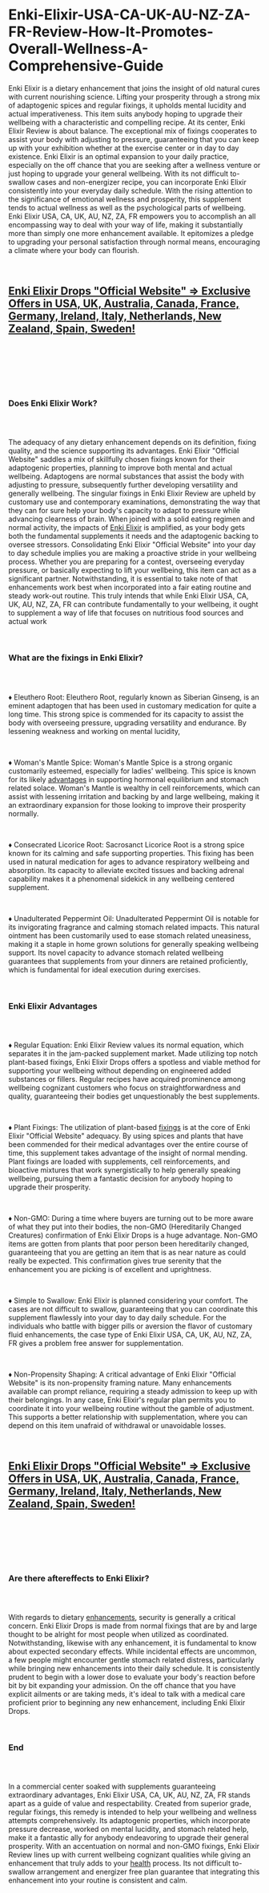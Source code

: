 # Enki-Elixir-USA-CA-UK-AU-NZ-ZA-FR-Review-How-It-Promotes-Overall-Wellness-A-Comprehensive-Guide

<p>Enki Elixir is a dietary enhancement that joins the insight of old natural cures with current nourishing science. Lifting your prosperity through a strong mix of adaptogenic spices and regular fixings, it upholds mental lucidity and actual imperativeness. This item suits anybody hoping to upgrade their wellbeing with a characteristic and compelling recipe. At its center, Enki Elixir Review is about balance. The exceptional mix of fixings cooperates to assist your body with adjusting to pressure, guaranteeing that you can keep up with your exhibition whether at the exercise center or in day to day existence. Enki Elixir is an optimal expansion to your daily practice, especially on the off chance that you are seeking after a wellness venture or just hoping to upgrade your general wellbeing. With its not difficult to-swallow cases and non-energizer recipe, you can incorporate Enki Elixir consistently into your everyday daily schedule. With the rising attention to the significance of emotional wellness and prosperity, this supplement tends to actual wellness as well as the psychological parts of wellbeing. Enki Elixir USA, CA, UK, AU, NZ, ZA, FR empowers you to accomplish an all encompassing way to deal with your way of life, making it substantially more than simply one more enhancement available. It epitomizes a pledge to upgrading your personal satisfaction through normal means, encouraging a climate where your body can flourish.</p>
<p>&nbsp;</p>
<h2><a href="https://enkielixir.info/go/checkout/"><strong>Enki Elixir Drops "Official Website" =&gt; Exclusive Offers in USA, UK, Australia, Canada, France, Germany, Ireland, Italy, Netherlands, New Zealand, Spain, Sweden!</strong></a></h2>
<h2>&nbsp;</h2>
<p><a href="https://enkielixir.info/go/checkout/"><img src="https://storage.penzu.com/g/7WMSeWHveiSKGn5F" alt="" /></a></p>
<p>&nbsp;</p>
<h3><strong>Does Enki Elixir Work?</strong></h3>
<h3>&nbsp;</h3>
<p>The adequacy of any dietary enhancement depends on its definition, fixing quality, and the science supporting its advantages. Enki Elixir "Official Website" saddles a mix of skillfully chosen fixings known for their adaptogenic properties, planning to improve both mental and actual wellbeing. Adaptogens are normal substances that assist the body with adjusting to pressure, subsequently further developing versatility and generally wellbeing. The singular fixings in Enki Elixir Review are upheld by customary use and contemporary examinations, demonstrating the way that they can for sure help your body's capacity to adapt to pressure while advancing clearness of brain. When joined with a solid eating regimen and normal activity, the impacts of&nbsp;<a href="https://enkielixir.info/">Enki Elixir</a>&nbsp;is amplified, as your body gets both the fundamental supplements it needs and the adaptogenic backing to oversee stressors. Consolidating Enki Elixir "Official Website" into your day to day schedule implies you are making a proactive stride in your wellbeing process. Whether you are preparing for a contest, overseeing everyday pressure, or basically expecting to lift your wellbeing, this item can act as a significant partner. Notwithstanding, it is essential to take note of that enhancements work best when incorporated into a fair eating routine and steady work-out routine. This truly intends that while Enki Elixir USA, CA, UK, AU, NZ, ZA, FR can contribute fundamentally to your wellbeing, it ought to supplement a way of life that focuses on nutritious food sources and actual work</p>
<p>&nbsp;</p>
<h3><strong>What are the fixings in Enki Elixir?</strong></h3>
<h3>&nbsp;</h3>
<p>&diams; Eleuthero Root: Eleuthero Root, regularly known as Siberian Ginseng, is an eminent adaptogen that has been used in customary medication for quite a long time. This strong spice is commended for its capacity to assist the body with overseeing pressure, upgrading versatility and endurance. By lessening weakness and working on mental lucidity,</p>
<p>&nbsp;</p>
<p>&diams; Woman's Mantle Spice: Woman's Mantle Spice is a strong organic customarily esteemed, especially for ladies' wellbeing. This spice is known for its likely&nbsp;<a href="https://180rxketo.com/">advantages</a>&nbsp;in supporting hormonal equilibrium and stomach related solace. Woman's Mantle is wealthy in cell reinforcements, which can assist with lessening irritation and backing by and large wellbeing, making it an extraordinary expansion for those looking to improve their prosperity normally.</p>
<p>&nbsp;</p>
<p>&diams; Consecrated Licorice Root: Sacrosanct Licorice Root is a strong spice known for its calming and safe supporting properties. This fixing has been used in natural medication for ages to advance respiratory wellbeing and absorption. Its capacity to alleviate excited tissues and backing adrenal capability makes it a phenomenal sidekick in any wellbeing centered supplement.</p>
<p>&nbsp;</p>
<p>&diams; Unadulterated Peppermint Oil: Unadulterated Peppermint Oil is notable for its invigorating fragrance and calming stomach related impacts. This natural ointment has been customarily used to ease stomach related uneasiness, making it a staple in home grown solutions for generally speaking wellbeing support. Its novel capacity to advance stomach related wellbeing guarantees that supplements from your dinners are retained proficiently, which is fundamental for ideal execution during exercises.</p>
<p>&nbsp;</p>
<h3><strong>Enki Elixir Advantages</strong></h3>
<h3>&nbsp;</h3>
<p>&diams; Regular Equation: Enki Elixir Review values its normal equation, which separates it in the jam-packed supplement market. Made utilizing top notch plant-based fixings, Enki Elixir Drops offers a spotless and viable method for supporting your wellbeing without depending on engineered added substances or fillers. Regular recipes have acquired prominence among wellbeing cognizant customers who focus on straightforwardness and quality, guaranteeing their bodies get unquestionably the best supplements.</p>
<p>&nbsp;</p>
<p>&diams; Plant Fixings: The utilization of plant-based&nbsp;<a href="https://180rxmale.com/">fixings</a>&nbsp;is at the core of Enki Elixir "Official Website" adequacy. By using spices and plants that have been commended for their medical advantages over the entire course of time, this supplement takes advantage of the insight of normal mending. Plant fixings are loaded with supplements, cell reinforcements, and bioactive mixtures that work synergistically to help generally speaking wellbeing, pursuing them a fantastic decision for anybody hoping to upgrade their prosperity.</p>
<p>&nbsp;</p>
<p>&diams; Non-GMO: During a time where buyers are turning out to be more aware of what they put into their bodies, the non-GMO (Hereditarily Changed Creatures) confirmation of Enki Elixir Drops is a huge advantage. Non-GMO items are gotten from plants that poor person been hereditarily changed, guaranteeing that you are getting an item that is as near nature as could really be expected. This confirmation gives true serenity that the enhancement you are picking is of excellent and uprightness.</p>
<p>&nbsp;</p>
<p>&diams; Simple to Swallow: Enki Elixir is planned considering your comfort. The cases are not difficult to swallow, guaranteeing that you can coordinate this supplement flawlessly into your day to day daily schedule. For the individuals who battle with bigger pills or aversion the flavor of customary fluid enhancements, the case type of Enki Elixir USA, CA, UK, AU, NZ, ZA, FR gives a problem free answer for supplementation.</p>
<p>&nbsp;</p>
<p>&diams; Non-Propensity Shaping: A critical advantage of Enki Elixir "Official Website" is its non-propensity framing nature. Many enhancements available can prompt reliance, requiring a steady admission to keep up with their belongings. In any case, Enki Elixir's regular plan permits you to coordinate it into your wellbeing routine without the gamble of adjustment. This supports a better relationship with supplementation, where you can depend on this item unafraid of withdrawal or unavoidable losses.</p>
<p>&nbsp;</p>
<h2><a href="https://enkielixir.info/go/checkout/"><strong>Enki Elixir Drops "Official Website" =&gt; Exclusive Offers in USA, UK, Australia, Canada, France, Germany, Ireland, Italy, Netherlands, New Zealand, Spain, Sweden!</strong></a></h2>
<h2>&nbsp;</h2>
<p><a href="https://enkielixir.info/go/checkout/"><img src="https://storage.penzu.com/g/bDXraksuhA4EoS7k" alt="" /></a></p>
<p>&nbsp;</p>
<h3><strong>Are there aftereffects to Enki Elixir?</strong></h3>
<h3>&nbsp;</h3>
<p>With regards to dietary&nbsp;<a href="https://fitexdiet.fr/viriblue/">enhancements</a>, security is generally a critical concern. Enki Elixir Drops is made from normal fixings that are by and large thought to be alright for most people when utilized as coordinated. Notwithstanding, likewise with any enhancement, it is fundamental to know about expected secondary effects. While incidental effects are uncommon, a few people might encounter gentle stomach related distress, particularly while bringing new enhancements into their daily schedule. It is consistently prudent to begin with a lower dose to evaluate your body's reaction before bit by bit expanding your admission. On the off chance that you have explicit ailments or are taking meds, it's ideal to talk with a medical care proficient prior to beginning any new enhancement, including Enki Elixir Drops.</p>
<p>&nbsp;</p>
<h3><strong>End</strong></h3>
<h3>&nbsp;</h3>
<p>In a commercial center soaked with supplements guaranteeing extraordinary advantages, Enki Elixir USA, CA, UK, AU, NZ, ZA, FR stands apart as a guide of value and respectability. Created from superior grade, regular fixings, this remedy is intended to help your wellbeing and wellness attempts comprehensively. Its adaptogenic properties, which incorporate pressure decrease, worked on mental lucidity, and stomach related help, make it a fantastic ally for anybody endeavoring to upgrade their general prosperity. With an accentuation on normal and non-GMO fixings, Enki Elixir Review lines up with current wellbeing cognizant qualities while giving an enhancement that truly adds to your&nbsp;<a href="https://pureslim-x.dk/">health</a>&nbsp;process. Its not difficult to-swallow arrangement and energizer free plan guarantee that integrating this enhancement into your routine is consistent and calm.</p>
